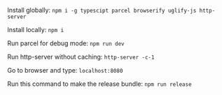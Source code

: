 Install globally: `npm i -g typescipt parcel browserify uglify-js http-server`

Install locally: `npm i`

Run parcel for debug mode: `npm run dev`

Run http-server without caching: `http-server -c-1`

Go to browser and type: `localhost:8080`

Run this command to make the release bundle: `npm run release`
